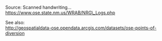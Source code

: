 Source: Scanned handwriting...  
https://www.ose.state.nm.us/WRAB/NRG\_Logs.php

See also:  
http://geospatialdata-ose.opendata.arcgis.com/datasets/ose-points-of-diversion
